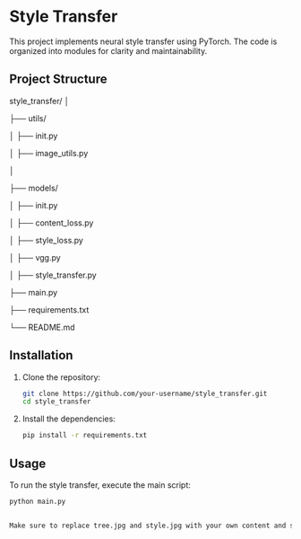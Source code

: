 # Style Transfer

This project implements neural style transfer using PyTorch. The code is organized into modules for clarity and maintainability.

## Project Structure

style_transfer/
│

├── utils/

│ ├── init.py

│ ├── image_utils.py

│

├── models/

│ ├── init.py

│ ├── content_loss.py

│ ├── style_loss.py

│ ├── vgg.py

│
├── style_transfer.py

├── main.py

├── requirements.txt

└── README.md

## Installation

1. Clone the repository:
    ```sh
    git clone https://github.com/your-username/style_transfer.git
    cd style_transfer
    ```

2. Install the dependencies:
    ```sh
    pip install -r requirements.txt
    ```

## Usage

To run the style transfer, execute the main script:
```sh
python main.py


Make sure to replace tree.jpg and style.jpg with your own content and style images.
